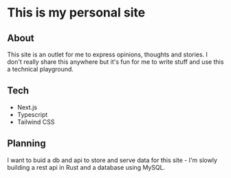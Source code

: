 # This is my personal site

## About

This site is an outlet for me to express opinions, thoughts and stories. I don't really share this anywhere but it's fun for me to write stuff and use this a technical playground.

## Tech

-   Next.js
-   Typescript
-   Tailwind CSS

## Planning

I want to buid a db and api to store and serve data for this site - I'm slowly building a rest api in Rust and a database using MySQL.
